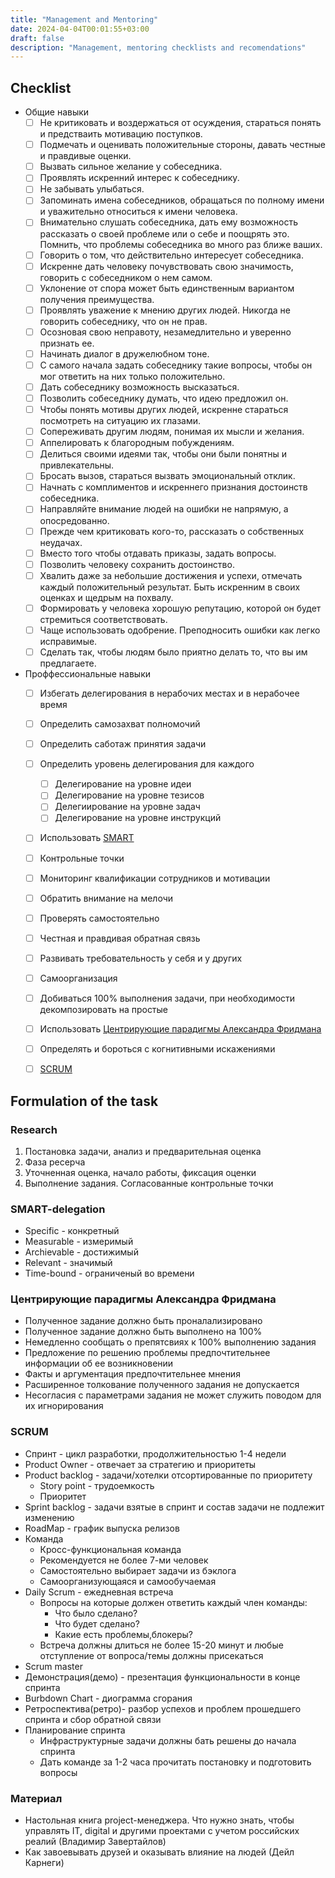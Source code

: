 ```yaml
---
title: "Management and Mentoring"
date: 2024-04-04T00:01:55+03:00
draft: false
description: "Management, mentoring checklists and recomendations"
---
```



## Checklist

- Общие навыки
    - [ ] Не критиковать и воздержаться от осуждения, стараться понять и предстваить мотивацию поступков.
    - [ ] Подмечать и оценивать положительные стороны, давать честные и правдивые оценки.
    - [ ] Вызвать сильное желание у собеседника.
    - [ ] Проявлять искренний интерес к собеседнику.
    - [ ] Не забывать улыбаться.
    - [ ] Запоминать имена собеседников, обращаться по полному имени и уважительно относиться к имени человека.
    - [ ] Внимательно слушать собеседника, дать ему возможность рассказать о своей проблеме или о себе и поощрять это. Помнить, что проблемы собеседника во много раз ближе ваших.
    - [ ] Говорить о том, что действительно интересует собеседника.
    - [ ] Искренне дать человеку почувствовать свою значимость, говорить с собеседником о нем самом.
    - [ ] Уклонение от спора может быть единственным вариантом получения преимущества.
    - [ ] Проявлять уважение к мнению других людей. Никогда не говорить собеседнику, что он не прав.
    - [ ] Осозновая свою неправоту, незамедлительно и уверенно признать ее.
    - [ ] Начинать диалог в дружелюбном тоне.
    - [ ] С самого начала задать собеседнику такие вопросы, чтобы он мог ответить на них только положительно.
    - [ ] Дать собеседнику возможность высказаться.
    - [ ] Позволить собеседнику думать, что идею предложил он.
    - [ ] Чтобы понять мотивы других людей, искренне стараться посмотреть на ситуацию их глазами.
    - [ ] Сопереживать другим людям, понимая их мысли и желания.
    - [ ] Аппелировать к благородным побуждениям.
    - [ ] Делиться своими идеями так, чтобы они были понятны и привлекательны.
    - [ ] Бросать вызов, стараться вызвать эмоциональный отклик.
    - [ ] Начнать с комплиментов и искреннего признания достоинств собеседника.
    - [ ] Направляйте внимание людей на ошибки не напрямую, а опосредованно.
    - [ ] Прежде чем критиковать кого-то, рассказать о собственных неудачах.
    - [ ] Вместо того чтобы отдавать приказы, задать вопросы.
    - [ ] Позволить человеку сохранить достоинство.
    - [ ] Хвалить даже за небольшие достижения и успехи, отмечать каждый положительный результат. Быть искренним в своих оценках и щедрым на похвалу.
    - [ ] Формировать у человека хорошую репутацию, которой он будет стремиться соответствовать.
    - [ ] Чаще использовать одобрение. Преподносить ошибки как легко исправимые.
    - [ ] Сделать так, чтобы людям было приятно делать то, что вы им предлагаете.
- Проффессиональные навыки
    - [ ] Избегать делегирования в нерабочих местах и в нерабочее время
    - [ ] Определить самозахват полномочий
    - [ ] Определить саботаж принятия задачи
    - [ ] Определить уровень делегирования для каждого
        - [ ] Делегирование на уровне идеи
        - [ ] Делегирование на уровне тезисов
        - [ ] Делегиирование на уровне задач
        - [ ] Делегирование на уровне инструкций
    - [ ] Использовать [SMART](#smart-delegation)
    - [ ] Контрольные точки
    - [ ] Мониторинг квалификации сотрудников и мотивации
    - [ ] Обратить внимание на мелочи
    - [ ] Проверять самостоятельно
    - [ ] Честная и правдивая обратная связь
    - [ ] Развивать требовательность у себя и у других
    - [ ] Самоорганизация
    - [ ] Добиваться 100% выполнения задачи, при необходимости декомпозировать на простые
    - [ ] Использовать [Центрирующие парадигмы Александра Фридмана](#центрирующие-парадигмы-александра-фридмана)
    - [ ] Определять и бороться с когнитивными искажениями
    - [ ] [SCRUM](#scrum)


## Formulation of the task

### Research

1. Постановка задачи, анализ и предварительная оценка
2. Фаза ресерча
3. Уточненная оценка, начало работы, фиксация оценки
4. Выполнение задания. Согласованные контрольные точки

### SMART-delegation

* Specific - конкретный
* Measurable - измеримый
* Archievable - достижимый
* Relevant - значимый
* Time-bound - ограниченый во времени

### Центрирующие парадигмы Александра Фридмана

* Полученное задание должно быть проналализировано
* Полученное задание должно быть выполнено на 100%
* Немедленно сообщать о препятсвиях к 100% выполнению задания
* Предложение по решению проблемы предпочтительнее информации об ее возникновении
* Факты и аргументация предпочтительнее мнения
* Расширенное толкование полученного задания не допускается
* Несогласия с параметрами задания не может служить поводом для их игнорирования

### SCRUM

* Спринт - цикл разработки, продолжительностью 1-4 недели
* Product Owner - отвечает за стратегию и приоритеты
* Product backlog - задачи/хотелки отсортированные по приоритету
    * Story point - трудоемкость
    * Приоритет
* Sprint backlog - задачи взятые в спринт и состав задачи не подлежит изменению
* RoadMap - график выпуска релизов
* Команда
    * Кросс-функциональная команда
    * Рекомендуется не более 7-ми человек
    * Самостоятельно выбирает задачи из бэклога
    * Самоорганизующаяся и самообучаемая
* Daily Scrum - ежедневная встреча
    * Вопросы на которые должен ответить каждый член команды:
        * Что было сделано?
        * Что будет сделано?
        * Какие есть проблемы,блокеры?
    * Встреча должны длиться не более 15-20 минут и любые отступление от вопроса/темы должны присекаться
* Scrum master
* Демонстрация(демо) - презентация функциональности в конце спринта
* Burbdown Chart - диограмма сгорания
* Ретроспектива(ретро)- разбор успехов и проблем прошедшего спринта и сбор обратной связи
* Планирование спринта
    * Инфраструктурные задачи должны бать решены до начала спринта
    * Дать команде за 1-2 часа прочитать постановку и подготовить вопросы

### Материал
* Настольная книга project-менеджера. Что нужно знать, чтобы управлять IT, digital и другими проектами с учетом российских реалий (Владимир Завертайлов)
* Как завоевывать друзей и оказывать влияние на людей (Дейл Карнеги)
